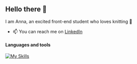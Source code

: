 ## Hello there 👋

I am Anna, an excited front-end student who loves knitting 🧶

- 📫 You can reach me on [LinkedIn](https://www.linkedin.com/in/anna-skudsveen/)

#### Languages and tools
[![My Skills](https://skillicons.dev/icons?i=js,html,css,figma&theme=light)](https://skillicons.dev)
